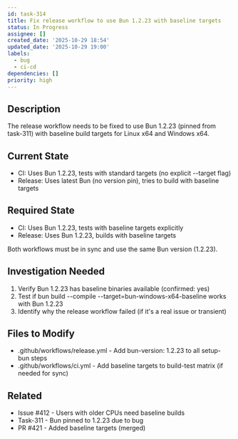 ```yaml
---
id: task-314
title: Fix release workflow to use Bun 1.2.23 with baseline targets
status: In Progress
assignee: []
created_date: '2025-10-29 18:54'
updated_date: '2025-10-29 19:00'
labels:
  - bug
  - ci-cd
dependencies: []
priority: high
---
```


## Description

<!-- SECTION:DESCRIPTION:BEGIN -->
The release workflow needs to be fixed to use Bun 1.2.23 (pinned from task-311) with baseline build targets for Linux x64 and Windows x64.

## Current State
- CI: Uses Bun 1.2.23, tests with standard targets (no explicit --target flag)
- Release: Uses latest Bun (no version pin), tries to build with baseline targets

## Required State
- CI: Uses Bun 1.2.23, tests with baseline targets explicitly
- Release: Uses Bun 1.2.23, builds with baseline targets

Both workflows must be in sync and use the same Bun version (1.2.23).

## Investigation Needed
1. Verify Bun 1.2.23 has baseline binaries available (confirmed: yes)
2. Test if bun build --compile --target=bun-windows-x64-baseline works with Bun 1.2.23
3. Identify why the release workflow failed (if it's a real issue or transient)

## Files to Modify
- .github/workflows/release.yml - Add bun-version: 1.2.23 to all setup-bun steps
- .github/workflows/ci.yml - Add baseline targets to build-test matrix (if needed for sync)

## Related
- Issue #412 - Users with older CPUs need baseline builds
- Task-311 - Bun pinned to 1.2.23 due to bug
- PR #421 - Added baseline targets (merged)
<!-- SECTION:DESCRIPTION:END -->
